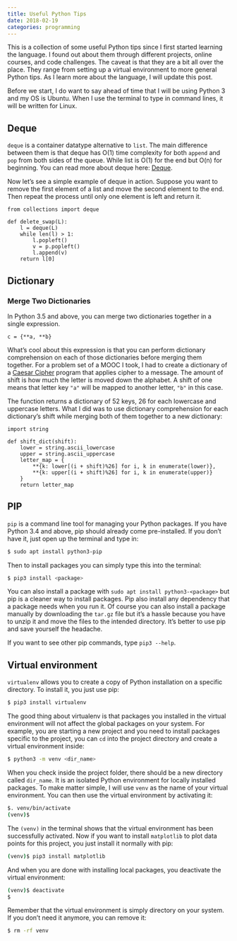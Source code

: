 ```yaml
---
title: Useful Python Tips
date: 2018-02-19
categories: programming
---
```


This is a collection of some useful Python tips since I first started learning the language. I found out about them through different projects, online courses, and code challenges. The caveat is that they are a bit all over the place. They range from setting up a virtual environment to more general Python tips. As I learn more about the language, I will update this post.

<!--more-->

Before we start, I do want to say ahead of time that I will be using Python 3 and my OS is Ubuntu. When I use the terminal to type in command lines, it will be written for Linux.

## Deque

`deque` is a container datatype alternative to `list`. The main difference between them is that deque has O(1) time complexity for both `append` and `pop` from both sides of the queue. While list is O(1) for the end but O(n) for beginning. You can read more about deque here: [Deque](https://docs.python.org/3.6/library/collections.html#collections.deque).

Now let’s see a simple example of deque in action. Suppose you want to remove the first element of a list and move the second element to the end. Then repeat the process until only one element is left and return it.

```python3
from collections import deque

def delete_swap(L):
    l = deque(L)
    while len(l) > 1:
        l.popleft()
        v = p.popleft()
        l.append(v)
    return l[0]
```

## Dictionary

### Merge Two Dictionaries
In Python 3.5 and above, you can merge two dictionaries together in a single expression.

```python3
c = {**a, **b}
```

What’s cool about this expression is that you can perform dictionary comprehension on each of those dictionaries before merging them together. For a problem set of a MOOC I took, I had to create a dictionary of a [Caesar Cipher](https://en.wikipedia.org/wiki/Caesar_cipher) program that applies cipher to a message. The amount of shift is how much the letter is moved down the alphabet. A shift of one means that letter key `"a"` will be mapped to another letter, `"b"` in this case.

The function returns a dictionary of 52 keys, 26 for each lowercase and uppercase letters. What I did was to use dictionary comprehension for each dictionary’s shift while merging both of them together to a new dictionary:

```python3
import string

def shift_dict(shift):
    lower = string.ascii_lowercase
    upper = string.ascii_uppercase
    letter_map = {
        **{k: lower[(i + shift)%26] for i, k in enumerate(lower)},
        **{k: upper[(i + shift)%26] for i, k in enumerate(upper)}
    }
    return letter_map
```

## PIP

`pip` is a command line tool for managing your Python packages. If you have Python 3.4 and above, pip should already come pre-installed. If you don’t have it, just open up the terminal and type in:

```bash
$ sudo apt install python3-pip
```

Then to install packages you can simply type this into the terminal:

```bash
$ pip3 install <package>
```

You can also install a package with `sudo apt install python3-<package>` but pip is a cleaner way to install packages. Pip also install any dependency that a package needs when you run it. Of course you can also install a package manually by downloading the `tar.gz` file but it’s a hassle because you have to unzip it and move the files to the intended directory. It’s better to use pip and save yourself the headache.

If you want to see other pip commands, type `pip3 --help`.

## Virtual environment

`virtualenv` allows you to create a copy of Python installation on a specific directory. To install it, you just use pip:

```bash
$ pip3 install virtualenv
```

The good thing about virtualenv is that packages you installed in the virtual environment will not affect the global packages on your system. For example, you are starting a new project and you need to install packages specific to the project, you can `cd` into the project directory and create a virtual environment inside:

```bash
$ python3 -m venv <dir_name>
```

When you check inside the project folder, there should be a new directory called `dir_name`. It is an isolated Python environment for locally installed packages. To make matter simple, I will use `venv` as the name of your virtual environment. You can then use the virtual environment by activating it:

```bash
$. venv/bin/activate
(venv)$
```

The `(venv)` in the terminal shows that the virtual environment has been successfully activated. Now if you want to install `matplotlib` to plot data points for this project, you just install it normally with pip:

```bash
(venv)$ pip3 install matplotlib
```

And when you are done with installing local packages, you deactivate the virtual environment:

```bash
(venv)$ deactivate
$
```

Remember that the virtual environment is simply directory on your system. If you don’t need it anymore, you can remove it:

```bash
$ rm -rf venv
```
